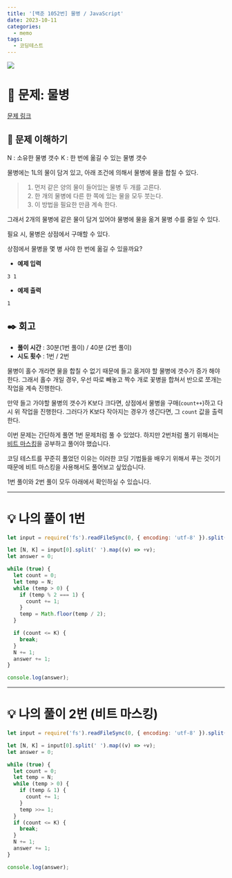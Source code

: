 ```yaml
---
title: '[백준 1052번] 물병 / JavaScript'
date: 2023-10-11
categories:
  - memo
tags:
  - 코딩테스트
---
```


![](https://velog.velcdn.com/images/gusdh2/post/7e3117af-14b0-45b0-ba4e-037601c9a055/image.png)

# 📝 문제: 물병

[문제 링크](https://www.acmicpc.net/problem/1052)

## 🎯 문제 이해하기

N : 소유한 물병 갯수 K : 한 번에 옮길 수 있는 물병 갯수

물병에는 1L의 물이 담겨 있고, 아래 조건에 의해서 물병에 물을 합칠 수 있다.

> 1. 먼저 같은 양의 물이 들어있는 물병 두 개를 고른다.
> 2. 한 개의 물병에 다른 한 쪽에 있는 물을 모두 붓는다.
> 3. 이 방법을 필요한 만큼 계속 한다.

그래서 2개의 물병에 같은 물이 담겨 있어야 물병에 물을 옮겨 물병 수를 줄일 수 있다.

필요 시, 물병은 상점에서 구매할 수 있다.

상점에서 물병을 몇 병 사야 한 번에 옮길 수 있을까요?

- **예제 입력**

```
3 1
```

- **예제 출력**

```
1
```

## ✒️ 회고

- **풀이 시간** : 30분(1번 풀이) / 40분 (2번 풀이)
- **시도 횟수** : 1번 / 2번

물병이 홀수 개라면 물을 합칠 수 없기 때문에 들고 옮겨야 할 물병에 갯수가 증가 해야한다. 그래서 홀수 개일 경우, 우선 따로 빼놓고 짝수 개로 꽃병을 합쳐서 반으로 쪼개는 작업을 계속 진행한다.

만약 들고 가야할 물병의 갯수가 K보다 크다면, 상점에서 물병을 구매(`count++`)하고 다시 위 작업을 진행한다. 그러다가 K보다 작아지는 경우가 생긴다면, 그 `count` 값을 출력한다.

이번 문제는 간단하게 풀면 1번 문제처럼 풀 수 있었다. 하지만 2번처럼 풀기 위해서는 [비트 마스킹](https://blog-tummy.vercel.app/blog/2023/10/javascript-bitmask)을 공부하고 풀어야 했습니다.

코딩 테스트를 꾸준히 풀었던 이유는 이러한 코딩 기법들을 배우기 위해서 푸는 것이기 때문에 비트 마스킹을 사용해서도 풀어보고 싶었습니다.

1번 풀이와 2번 풀이 모두 아래에서 확인하실 수 있습니다.

---

# 💡 나의 풀이 1번

```js
let input = require('fs').readFileSync(0, { encoding: 'utf-8' }).split('\n');

let [N, K] = input[0].split(' ').map((v) => +v);
let answer = 0;

while (true) {
  let count = 0;
  let temp = N;
  while (temp > 0) {
    if (temp % 2 === 1) {
      count += 1;
    }
    temp = Math.floor(temp / 2);
  }

  if (count <= K) {
    break;
  }
  N += 1;
  answer += 1;
}

console.log(answer);
```

---

# 💡 나의 풀이 2번 (비트 마스킹)

```js
let input = require('fs').readFileSync(0, { encoding: 'utf-8' }).split('\n');

let [N, K] = input[0].split(' ').map((v) => +v);
let answer = 0;

while (true) {
  let count = 0;
  let temp = N;
  while (temp > 0) {
    if (temp & 1) {
      count += 1;
    }
    temp >>= 1;
  }
  if (count <= K) {
    break;
  }
  N += 1;
  answer += 1;
}

console.log(answer);
```
